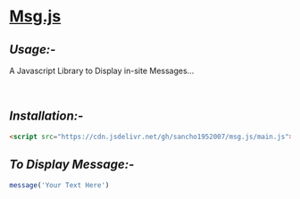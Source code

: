 # [Msg.js](https://sancho1952007.github.io/msg.js/)

## *Usage:-*
A Javascript Library to Display in-site Messages...

<br>

## *Installation:-*
```html
<script src="https://cdn.jsdelivr.net/gh/sancho1952007/msg.js/main.js"></script>
```

## *To Display Message:-*
```javascript
message('Your Text Here')
```
